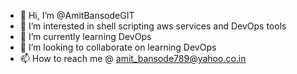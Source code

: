 - 👋 Hi, I’m @AmitBansodeGIT
- 👀 I’m interested in shell scripting aws services and DevOps tools
- 🌱 I’m currently learning DevOps 
- 💞️ I’m looking to collaborate on learning DevOps
- 📫 How to reach me @ amit_bansode789@yahoo.co.in

<!---
AmitBansodeGIT/AmitBansodeGIT is a ✨ special ✨ repository because its `README.md` (this file) appears on your GitHub profile.
You can click the Preview link to take a look at your changes.
--->
